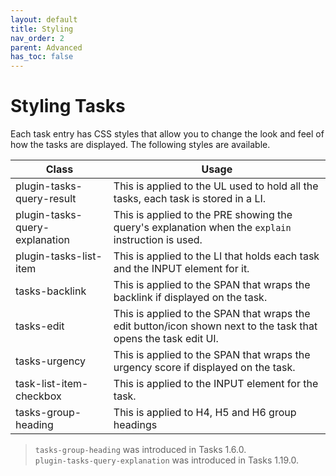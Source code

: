 ```yaml
---
layout: default
title: Styling
nav_order: 2
parent: Advanced
has_toc: false
---
```


# Styling Tasks

Each task entry has CSS styles that allow you to change the look and feel of how the tasks are displayed. The
following styles are available.

| Class                          | Usage                                                                                                           |
| ------------------------------ | --------------------------------------------------------------------------------------------------------------- |
| plugin-tasks-query-result      | This is applied to the UL used to hold all the tasks, each task is stored in a LI.                              |
| plugin-tasks-query-explanation | This is applied to the PRE showing the query's explanation when the `explain` instruction is used.              |
| plugin-tasks-list-item         | This is applied to the LI that holds each task and the INPUT element for it.                                    |
| tasks-backlink                 | This is applied to the SPAN that wraps the backlink if displayed on the task.                                   |
| tasks-edit                     | This is applied to the SPAN that wraps the edit button/icon shown next to the task that opens the task edit UI. |
| tasks-urgency                  | This is applied to the SPAN that wraps the urgency score if displayed on the task.                              |
| task-list-item-checkbox        | This is applied to the INPUT element for the task.                                                              |
| tasks-group-heading            | This is applied to H4, H5 and H6 group headings                                                                 |

> `tasks-group-heading` was introduced in Tasks 1.6.0.<br>
> `plugin-tasks-query-explanation` was introduced in Tasks 1.19.0.
